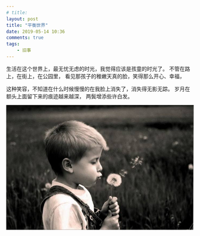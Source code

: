 ```yaml
---
# title: 
layout: post
title: "平衡世界"
date: 2019-05-14 10:36
comments: true
tags: 
	- 旧事
---
```


生活在这个世界上，最无忧无虑的时光，我觉得应该是孩童的时光了。
不管在路上，在街上，在公园里，
看见那孩子的稚嫩天真的脸，笑得那么开心、幸福，
<!--more-->
这种笑容，不知道在什么时候慢慢的在我脸上消失了，消失得无影无踪。
岁月在额头上面留下来的痕迹越来越深，
两鬓增添些许白发。

![蒲公英](/assets/images/balanced_world/pugongying.jpg)
